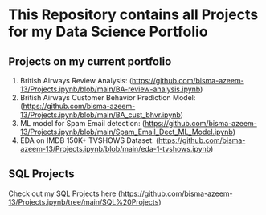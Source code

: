 # This Repository contains all Projects for my Data Science Portfolio
## Projects on my current portfolio
1. British Airways Review Analysis:
(https://github.com/bisma-azeem-13/Projects.ipynb/blob/main/BA-review-analysis.ipynb)
2. British Airways Customer Behavior Prediction Model:(https://github.com/bisma-azeem-13/Projects.ipynb/blob/main/BA_cust_bhvr.ipynb)    
3. ML model for Spam Email detection:
(https://github.com/bisma-azeem-13/Projects.ipynb/blob/main/Spam_Email_Dect_ML_Model.ipynb)
4. EDA on IMDB 150K+ TVSHOWS Dataset:
(https://github.com/bisma-azeem-13/Projects.ipynb/blob/main/eda-1-tvshows.ipynb)



## SQL Projects
Check out my SQL Projects here (https://github.com/bisma-azeem-13/Projects.ipynb/tree/main/SQL%20Projects)
